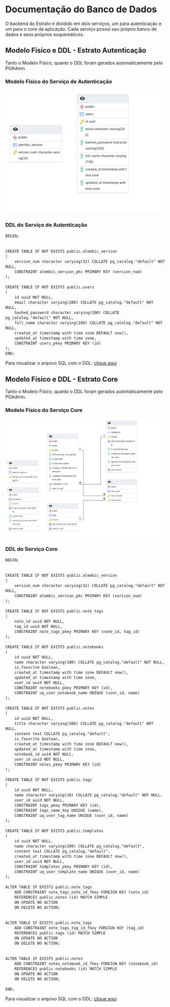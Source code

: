 # Documentação do Banco de Dados

O backend do Estrato é dividido em dois serviços, um para autenticação e um para o core da aplicação. Cada serviço possui seu próprio banco de dados e seus próprios esquemáticos.

## Modelo Físico e DDL - Estrato Autenticação

Tanto o Modelo Físico, quanto o DDL foram gerados automaticamente pelo PGAdmin.

### Modelo Físico do Serviço de Autenticação
![Modelo Físico do serviço de autenticação do Estrato](./assets/estrato_auth.png)

### DDL do Serviço de Autenticação

```
BEGIN;


CREATE TABLE IF NOT EXISTS public.alembic_version
(
    version_num character varying(32) COLLATE pg_catalog."default" NOT NULL,
    CONSTRAINT alembic_version_pkc PRIMARY KEY (version_num)
);

CREATE TABLE IF NOT EXISTS public.users
(
    id uuid NOT NULL,
    email character varying(200) COLLATE pg_catalog."default" NOT NULL,
    hashed_password character varying(200) COLLATE pg_catalog."default" NOT NULL,
    full_name character varying(100) COLLATE pg_catalog."default" NOT NULL,
    created_at timestamp with time zone DEFAULT now(),
    updated_at timestamp with time zone,
    CONSTRAINT users_pkey PRIMARY KEY (id)
);
END;
```

Para visualizar o arquivo SQL com o DDL: [clique aqui](https://drive.google.com/file/d/1zmo-J6XlUU3DtaVMBT2I57E0zyjrafu7/view?usp=sharing)


## Modelo Físico e DDL - Estrato Core

Tanto o Modelo Físico, quanto o DDL foram gerados automaticamente pelo PGAdmin.

### Modelo Físico do Serviço Core
![Modelo Físico do serviço core do Estrato](./assets/estrato_core.png)

### DDL do Serviço Core
```
BEGIN;


CREATE TABLE IF NOT EXISTS public.alembic_version
(
    version_num character varying(32) COLLATE pg_catalog."default" NOT NULL,
    CONSTRAINT alembic_version_pkc PRIMARY KEY (version_num)
);

CREATE TABLE IF NOT EXISTS public.note_tags
(
    note_id uuid NOT NULL,
    tag_id uuid NOT NULL,
    CONSTRAINT note_tags_pkey PRIMARY KEY (note_id, tag_id)
);

CREATE TABLE IF NOT EXISTS public.notebooks
(
    id uuid NOT NULL,
    name character varying(100) COLLATE pg_catalog."default" NOT NULL,
    is_favorite boolean,
    created_at timestamp with time zone DEFAULT now(),
    updated_at timestamp with time zone,
    user_id uuid NOT NULL,
    CONSTRAINT notebooks_pkey PRIMARY KEY (id),
    CONSTRAINT uq_user_notebook_name UNIQUE (user_id, name)
);

CREATE TABLE IF NOT EXISTS public.notes
(
    id uuid NOT NULL,
    title character varying(200) COLLATE pg_catalog."default" NOT NULL,
    content text COLLATE pg_catalog."default",
    is_favorite boolean,
    created_at timestamp with time zone DEFAULT now(),
    updated_at timestamp with time zone,
    notebook_id uuid NOT NULL,
    user_id uuid NOT NULL,
    CONSTRAINT notes_pkey PRIMARY KEY (id)
);

CREATE TABLE IF NOT EXISTS public.tags
(
    id uuid NOT NULL,
    name character varying(20) COLLATE pg_catalog."default" NOT NULL,
    user_id uuid NOT NULL,
    CONSTRAINT tags_pkey PRIMARY KEY (id),
    CONSTRAINT tags_name_key UNIQUE (name),
    CONSTRAINT uq_user_tag_name UNIQUE (user_id, name)
);

CREATE TABLE IF NOT EXISTS public.templates
(
    id uuid NOT NULL,
    name character varying(200) COLLATE pg_catalog."default",
    content text COLLATE pg_catalog."default",
    created_at timestamp with time zone DEFAULT now(),
    user_id uuid NOT NULL,
    CONSTRAINT templates_pkey PRIMARY KEY (id),
    CONSTRAINT uq_user_template_name UNIQUE (user_id, name)
);

ALTER TABLE IF EXISTS public.note_tags
    ADD CONSTRAINT note_tags_note_id_fkey FOREIGN KEY (note_id)
    REFERENCES public.notes (id) MATCH SIMPLE
    ON UPDATE NO ACTION
    ON DELETE NO ACTION;


ALTER TABLE IF EXISTS public.note_tags
    ADD CONSTRAINT note_tags_tag_id_fkey FOREIGN KEY (tag_id)
    REFERENCES public.tags (id) MATCH SIMPLE
    ON UPDATE NO ACTION
    ON DELETE NO ACTION;


ALTER TABLE IF EXISTS public.notes
    ADD CONSTRAINT notes_notebook_id_fkey FOREIGN KEY (notebook_id)
    REFERENCES public.notebooks (id) MATCH SIMPLE
    ON UPDATE NO ACTION
    ON DELETE NO ACTION;

END;
```
Para visualizar o arquivo SQL com o DDL: [clique aqui](https://drive.google.com/file/d/10A-jQIcOXvW1Ut0urL9lF3XY-IAqV1Ni/view?usp=sharing)